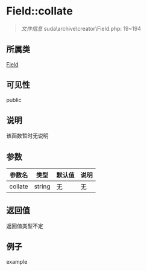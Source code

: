 # Field::collate



> *文件信息* suda\archive\creator\Field.php: 19~194

## 所属类 

[Field](../Field.md)

## 可见性

 public 

## 说明

该函数暂时无说明


## 参数


| 参数名 | 类型 | 默认值 | 说明 |
|--------|-----|-------|-------|
| collate |  string | 无 | 无 |



## 返回值

返回值类型不定


## 例子

example